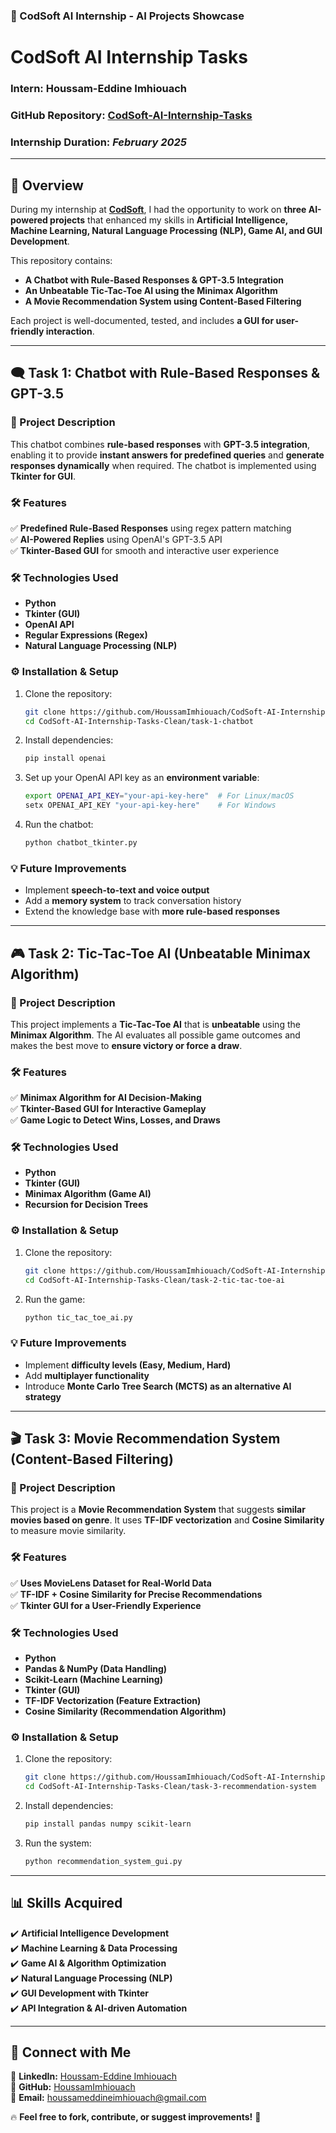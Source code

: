 ### 🚀 CodSoft AI Internship - AI Projects Showcase
# **CodSoft AI Internship Tasks**

### **Intern: Houssam-Eddine Imhiouach**
### **GitHub Repository:** [CodSoft-AI-Internship-Tasks](https://github.com/HoussamImhiouach/CodSoft-AI-Internship-Tasks-Clean)  
### **Internship Duration:** _February 2025_

---

## **📌 Overview**
During my internship at **[CodSoft](https://www.linkedin.com/company/codsoft/)**, I had the opportunity to work on **three AI-powered projects** that enhanced my skills in **Artificial Intelligence, Machine Learning, Natural Language Processing (NLP), Game AI, and GUI Development**.

This repository contains:
- **A Chatbot with Rule-Based Responses & GPT-3.5 Integration**
- **An Unbeatable Tic-Tac-Toe AI using the Minimax Algorithm**
- **A Movie Recommendation System using Content-Based Filtering**

Each project is well-documented, tested, and includes **a GUI for user-friendly interaction**.

---

## **🗨️ Task 1: Chatbot with Rule-Based Responses & GPT-3.5**
### **📌 Project Description**
This chatbot combines **rule-based responses** with **GPT-3.5 integration**, enabling it to provide **instant answers for predefined queries** and **generate responses dynamically** when required. The chatbot is implemented using **Tkinter for GUI**.

### **🛠️ Features**
✅ **Predefined Rule-Based Responses** using regex pattern matching  
✅ **AI-Powered Replies** using OpenAI's GPT-3.5 API  
✅ **Tkinter-Based GUI** for smooth and interactive user experience  

### **🛠️ Technologies Used**
- **Python**
- **Tkinter (GUI)**
- **OpenAI API**
- **Regular Expressions (Regex)**
- **Natural Language Processing (NLP)**

### **⚙️ Installation & Setup**
1. Clone the repository:
   ```bash
   git clone https://github.com/HoussamImhiouach/CodSoft-AI-Internship-Tasks-Clean.git
   cd CodSoft-AI-Internship-Tasks-Clean/task-1-chatbot
   ```
2. Install dependencies:
   ```bash
   pip install openai
   ```
3. Set up your OpenAI API key as an **environment variable**:
   ```bash
   export OPENAI_API_KEY="your-api-key-here"  # For Linux/macOS
   setx OPENAI_API_KEY "your-api-key-here"    # For Windows
   ```
4. Run the chatbot:
   ```bash
   python chatbot_tkinter.py
   ```

### **💡 Future Improvements**
- Implement **speech-to-text and voice output**
- Add a **memory system** to track conversation history
- Extend the knowledge base with **more rule-based responses**

---

## **🎮 Task 2: Tic-Tac-Toe AI (Unbeatable Minimax Algorithm)**
### **📌 Project Description**
This project implements a **Tic-Tac-Toe AI** that is **unbeatable** using the **Minimax Algorithm**. The AI evaluates all possible game outcomes and makes the best move to **ensure victory or force a draw**.

### **🛠️ Features**
✅ **Minimax Algorithm for AI Decision-Making**  
✅ **Tkinter-Based GUI for Interactive Gameplay**  
✅ **Game Logic to Detect Wins, Losses, and Draws**  

### **🛠️ Technologies Used**
- **Python**
- **Tkinter (GUI)**
- **Minimax Algorithm (Game AI)**
- **Recursion for Decision Trees**

### **⚙️ Installation & Setup**
1. Clone the repository:
   ```bash
   git clone https://github.com/HoussamImhiouach/CodSoft-AI-Internship-Tasks-Clean.git
   cd CodSoft-AI-Internship-Tasks-Clean/task-2-tic-tac-toe-ai
   ```
2. Run the game:
   ```bash
   python tic_tac_toe_ai.py
   ```

### **💡 Future Improvements**
- Implement **difficulty levels (Easy, Medium, Hard)**
- Add **multiplayer functionality**
- Introduce **Monte Carlo Tree Search (MCTS) as an alternative AI strategy**

---

## **🎬 Task 3: Movie Recommendation System (Content-Based Filtering)**
### **📌 Project Description**
This project is a **Movie Recommendation System** that suggests **similar movies based on genre**. It uses **TF-IDF vectorization** and **Cosine Similarity** to measure movie similarity.

### **🛠️ Features**
✅ **Uses MovieLens Dataset for Real-World Data**  
✅ **TF-IDF + Cosine Similarity for Precise Recommendations**  
✅ **Tkinter GUI for a User-Friendly Experience**  

### **🛠️ Technologies Used**
- **Python**
- **Pandas & NumPy (Data Handling)**
- **Scikit-Learn (Machine Learning)**
- **Tkinter (GUI)**
- **TF-IDF Vectorization (Feature Extraction)**
- **Cosine Similarity (Recommendation Algorithm)**

### **⚙️ Installation & Setup**
1. Clone the repository:
   ```bash
   git clone https://github.com/HoussamImhiouach/CodSoft-AI-Internship-Tasks-Clean.git
   cd CodSoft-AI-Internship-Tasks-Clean/task-3-recommendation-system
   ```
2. Install dependencies:
   ```bash
   pip install pandas numpy scikit-learn
   ```
3. Run the system:
   ```bash
   python recommendation_system_gui.py
   ```

---

## **📊 Skills Acquired**
✔️ **Artificial Intelligence Development**  
✔️ **Machine Learning & Data Processing**  
✔️ **Game AI & Algorithm Optimization**  
✔️ **Natural Language Processing (NLP)**  
✔️ **GUI Development with Tkinter**  
✔️ **API Integration & AI-driven Automation**  

---

## **🔗 Connect with Me**
🔹 **LinkedIn:** [Houssam-Eddine Imhiouach](https://www.linkedin.com/in/houssam-eddine-imhiouach/)  
🔹 **GitHub:** [HoussamImhiouach](https://github.com/HoussamImhiouach)  
🔹 **Email:** houssameddineimhiouach@gmail.com  

🔥 **Feel free to fork, contribute, or suggest improvements!** 🚀

